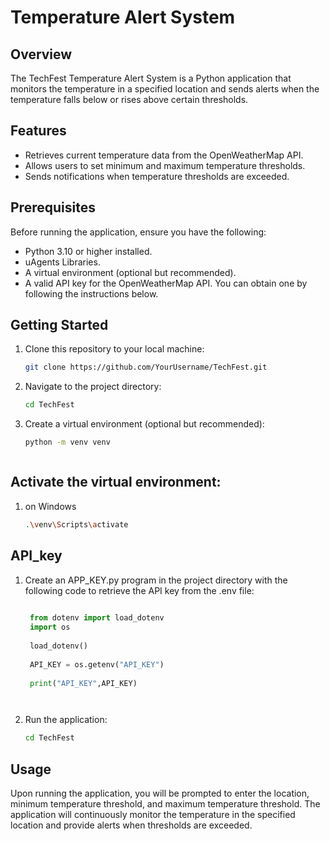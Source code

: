 # Temperature Alert System

## Overview

The TechFest Temperature Alert System is a Python application that monitors the temperature in a specified location and sends alerts when the temperature falls below or rises above certain thresholds.

## Features

- Retrieves current temperature data from the OpenWeatherMap API.
- Allows users to set minimum and maximum temperature thresholds.
- Sends notifications when temperature thresholds are exceeded.

## Prerequisites

Before running the application, ensure you have the following:

- Python 3.10 or higher installed.
- uAgents Libraries.
- A virtual environment (optional but recommended).
- A valid API key for the OpenWeatherMap API. You can obtain one by following the instructions below.

## Getting Started

1. Clone this repository to your local machine:

   ```bash
   git clone https://github.com/YourUsername/TechFest.git

2. Navigate to the project directory:
   ```bash
   cd TechFest

3. Create a virtual environment (optional but recommended):
   ```bash
   python -m venv venv



## Activate the virtual environment:
1. on Windows
   ```bash
   .\venv\Scripts\activate


## API_key
1. Create an APP_KEY.py program in the project directory with the following code to retrieve the API key from the .env file:
   ```python
    
    from dotenv import load_dotenv
    import os
    
    load_dotenv()
    
    API_KEY = os.getenv("API_KEY")
    
    print("API_KEY",API_KEY)   




1. Run the application:
   ```bash
   cd TechFest


## Usage

Upon running the application, 
you will be prompted to enter the location, minimum temperature threshold, and maximum temperature threshold.
The application will continuously monitor the temperature in the specified location and provide alerts when thresholds are exceeded.



